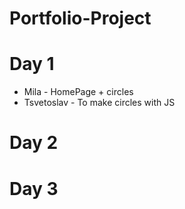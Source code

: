 # Portfolio-Project


# Day 1

* Mila - HomePage + circles
* Tsvetoslav - To make circles with JS

# Day 2


# Day 3